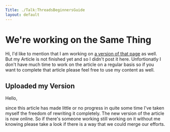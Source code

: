 ```yaml
---
Title: ./Talk:ThreadsBeginnersGuide
layout: default
---
```


We're working on the Same Thing
===============================

Hi, I'd like to mention that I am working on [a version of that
page](User:ValentinSawadski#{{site.url}}/ThreadsBeginnersGuide "wikilink") as well.
But my Article is not finished yet and so I didn't post it here.
Unfortionatly I don't have much time to work on the article on a regular
basis so if you want to complete that article please feel free to use my
content as well.

Uploaded my Version
-------------------

Hello,

since this article has made little or no progress in quite some time
I've taken myself the freedom of rewriting it completely. The new
version of the article is now online. So if there's someone working
still working on it without me knowing please take a look if there is a
way that we could merge our efforts.
